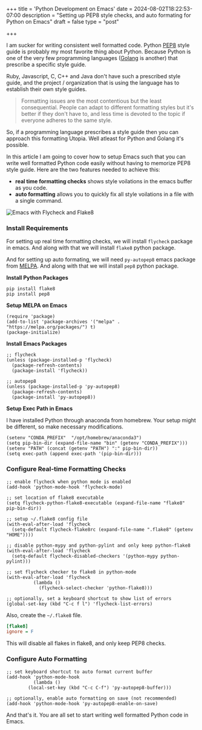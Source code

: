 +++
title = 'Python Development on Emacs'
date = 2024-08-02T18:22:53-07:00
description = "Setting up PEP8 style checks, and auto formating for Python on Emacs"
draft = false
type = "post"


+++

I am sucker for writing consistent well formatted code. Python [PEP8](https://peps.python.org/pep-0008/) style guide is probably my most favorite thing about Python. Because Python is one of the very few programming languages ([Golang](https://go.dev/doc/effective_go#formatting) is another) that prescribe a specific style guide.

Ruby, Javascript, C, C++ and Java don't have such a prescribed style guide, and the project / organization that is using the language has to establish their own style guides.

> Formatting issues are the most contentious but the least consequential. People can adapt to different formatting styles but it's better if they don't have to, and less time is devoted to the topic if everyone adheres to the same style.

So, if a programming language prescribes a style guide then you can approach this formatting Utopia. Well atleast for Python and Golang it's possible.

In this article I am going to cover how to setup Emacs such that you can write well formatted Python code easily without having to memorize PEP8 style guide. Here are the two features needed to achieve this:

- **real time formatting checks** shows style voilations in the emacs buffer as you code.
- **auto formatting** allows you to quickly fix all style voilations in a file with a single command.

![Emacs with Flycheck and Flake8](/posts/images/linting-in-python/emacs-flycheck-flake8.png)

### Install Requirements

For setting up real time formatting checks, we will install `flycheck` package in emacs. And along with that we will install `flake8` python package.

And for setting up auto formating, we will need `py-autopep8` emacs package from [MELPA](https://melpa.org/#/py-autopep8). And along with that we will install `pep8` python package.


**Install Python Packages**

```shell
pip install flake8
pip install pep8
```

**Setup MELPA on Emacs**

```elisp
(require 'package)
(add-to-list 'package-archives '("melpa" . "https://melpa.org/packages/") t)
(package-initialize)
```

**Install Emacs Packages**

```elisp
;; flycheck
(unless (package-installed-p 'flycheck)
  (package-refresh-contents)
  (package-install 'flycheck))

;; autopep8
(unless (package-installed-p 'py-autopep8)
  (package-refresh-contents)
  (package-install 'py-autopep8))
```

**Setup Exec Path in Emacs**

I have installed Python through anaconda from homebrew. Your setup might be different, so make necessary modifications.

```elisp
(setenv "CONDA_PREFIX"  "/opt/homebrew/anaconda3")
(setq pip-bin-dir (expand-file-name "bin" (getenv "CONDA_PREFIX")))
(setenv "PATH" (concat (getenv "PATH") ":" pip-bin-dir))
(setq exec-path (append exec-path '(pip-bin-dir)))
```

### Configure Real-time Formatting Checks

```elisp
;; enable flycheck when python mode is enabled
(add-hook 'python-mode-hook 'flycheck-mode)

;; set location of flake8 executable
(setq flycheck-python-flake8-executable (expand-file-name "flake8" pip-bin-dir))

;; setup ~/.flake8 config file
(with-eval-after-load 'flycheck
  (setq-default flycheck-flake8rc (expand-file-name ".flake8" (getenv "HOME"))))

;; disable python-mypy and python-pylint and only keep python-flake8
(with-eval-after-load 'flycheck
  (setq-default flycheck-disabled-checkers '(python-mypy python-pylint)))

;; set flycheck checker to flake8 in python-mode
(with-eval-after-load 'flycheck
          (lambda ()
            (flycheck-select-checker 'python-flake8)))

;; optionally, set a keyboard shortcut to show list of errors
(global-set-key (kbd "C-c f l") 'flycheck-list-errors)
```

Also, create the `~/.flake8` file.
```ini
[flake8]
ignore = F
```

This will disable all flakes in flake8, and only keep PEP8 checks.

### Configure Auto Formatting

```elisp
;; set keyboard shortcut to auto format current buffer
(add-hook 'python-mode-hook
          (lambda ()
	    (local-set-key (kbd "C-c C-f") 'py-autopep8-buffer)))

;; optionally, enable auto formatting on save (not recommended)
(add-hook 'python-mode-hook 'py-autopep8-enable-on-save)
```

And that's it. You are all set to start writing well formatted Python code in Emacs.
